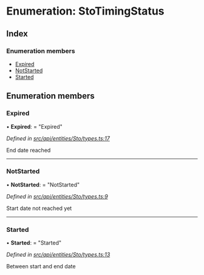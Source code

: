 # Enumeration: StoTimingStatus

## Index

### Enumeration members

* [Expired](stotimingstatus.md#expired)
* [NotStarted](stotimingstatus.md#notstarted)
* [Started](stotimingstatus.md#started)

## Enumeration members

###  Expired

• **Expired**: = "Expired"

*Defined in [src/api/entities/Sto/types.ts:17](https://github.com/PolymathNetwork/polymesh-sdk/blob/7362b318/src/api/entities/Sto/types.ts#L17)*

End date reached

___

###  NotStarted

• **NotStarted**: = "NotStarted"

*Defined in [src/api/entities/Sto/types.ts:9](https://github.com/PolymathNetwork/polymesh-sdk/blob/7362b318/src/api/entities/Sto/types.ts#L9)*

Start date not reached yet

___

###  Started

• **Started**: = "Started"

*Defined in [src/api/entities/Sto/types.ts:13](https://github.com/PolymathNetwork/polymesh-sdk/blob/7362b318/src/api/entities/Sto/types.ts#L13)*

Between start and end date
